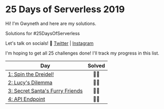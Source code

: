 # 25 Days of Serverless 2019

Hi! I'm Gwyneth and here are my solutions.

Solutions for #25DaysOfServerless

Let's talk on socials! 🤖
[Twitter](https://twitter.com/madebygps) |
[Instagram](https://www.instagram.com/madebygps)


I'm hoping to get all 25 challenges done! I'll track my progress in this list.

| Day  | Solved |
|---|:---:|
| [1: Spin the Dreidel!](https://github.com/madebygps/25-days-of-serverless-2019/tree/master/day_01)| 👍🏽| 
| [2: Lucy's Dilemma](https://github.com/madebygps/25-days-of-serverless-2019/tree/master/day_02)| 👍🏽|
| [3: Secret Santa's Furry Friends](https://github.com/madebygps/25-days-of-serverless-2019/tree/master/day_03)| 👍🏽| 
| [4: API Endpoint](https://github.com/madebygps/25-days-of-serverless-2019/tree/master/day_04)| 👍🏽|

